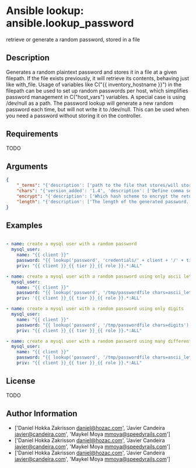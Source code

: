 # Ansible lookup: ansible.lookup_password


retrieve or generate a random password, stored in a file

## Description

Generates a random plaintext password and stores it in a file at a given filepath.
If the file exists previously, it will retrieve its contents, behaving just like with_file.
Usage of variables like C("{{ inventory_hostname }}") in the filepath can be used to set up random passwords per host, which simplifies password management in C("host_vars") variables.
A special case is using /dev/null as a path. The password lookup will generate a new random password each time, but will not write it to /dev/null. This can be used when you need a password without storing it on the controller.

## Requirements

TODO

## Arguments

``` json
{
    "_terms": "{'description': ['path to the file that stores/will store the passwords'], 'required': True}",
    "chars": "{'version_added': '1.4', 'description': ['Define comma separated list of names that compose a custom character set in the generated passwords.', 'By default generated passwords contain a random mix of upper and lowercase ASCII letters, the numbers 0-9 and punctuation (". , : - _").', "They can be either parts of Python's string module attributes (ascii_letters,digits, etc) or are used literally ( :, -).", "To enter comma use two commas ',,' somewhere - preferably at the end. Quotes and double quotes are not supported."], 'type': 'string'}",
    "encrypt": "{'description': ['Which hash scheme to encrypt the returning password, should be one hash scheme from C(passlib.hash).', 'If not provided, the password will be returned in plain text.', 'Note that the password is always stored as plain text, only the returning password is encrypted.', 'Encrypt also forces saving the salt value for idempotence.', 'Note that before 2.6 this option was incorrectly labeled as a boolean for a long time.'], 'default': 'None'}",
    "length": "{'description': ['The length of the generated password.'], 'default': 20, 'type': 'integer'}",
}
```

## Examples


``` yaml

- name: create a mysql user with a random password
  mysql_user:
    name: "{{ client }}"
    password: "{{ lookup('password', 'credentials/' + client + '/' + tier + '/' + role + '/mysqlpassword length=15') }}"
    priv: "{{ client }}_{{ tier }}_{{ role }}.*:ALL"

- name: create a mysql user with a random password using only ascii letters
  mysql_user:
    name: "{{ client }}"
    password: "{{ lookup('password', '/tmp/passwordfile chars=ascii_letters') }}"
    priv: '{{ client }}_{{ tier }}_{{ role }}.*:ALL'

- name: create a mysql user with a random password using only digits
  mysql_user:
    name: "{{ client }}"
    password: "{{ lookup('password', '/tmp/passwordfile chars=digits') }}"
    priv: "{{ client }}_{{ tier }}_{{ role }}.*:ALL"

- name: create a mysql user with a random password using many different char sets
  mysql_user:
    name: "{{ client }}"
    password: "{{ lookup('password', '/tmp/passwordfile chars=ascii_letters,digits,hexdigits,punctuation') }}"
    priv: "{{ client }}_{{ tier }}_{{ role }}.*:ALL"

```

## License

TODO

## Author Information
  - ['Daniel Hokka Zakrisson <daniel@hozac.com>', 'Javier Candeira <javier@candeira.com>', 'Maykel Moya <mmoya@speedyrails.com>']
  - ['Daniel Hokka Zakrisson <daniel@hozac.com>', 'Javier Candeira <javier@candeira.com>', 'Maykel Moya <mmoya@speedyrails.com>']
  - ['Daniel Hokka Zakrisson <daniel@hozac.com>', 'Javier Candeira <javier@candeira.com>', 'Maykel Moya <mmoya@speedyrails.com>']
